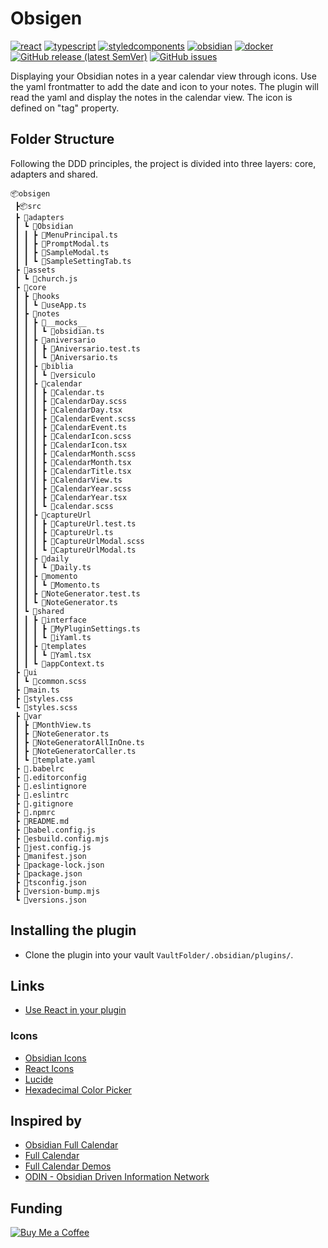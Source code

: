 # Obsigen

[![react](https://img.shields.io/badge/React-61DBFB?style=for-the-badge&logo=react&logoColor=black)](https://reactjs.org/)
[![typescript](https://img.shields.io/badge/TypeScript-3178C6?style=for-the-badge&logo=typescript&logoColor=white)](https://www.typescriptlang.org/)
[![styledcomponents](https://img.shields.io/badge/styled_components-DB7093?style=for-the-badge&logo=styledcomponents&logoColor=white)](https://styled-components.com/)
[![obsidian](https://img.shields.io/badge/obsidian-7C3AED?style=for-the-badge&logo=obsidian&logoColor=white)](https://obsidian.md/)
[![docker](https://img.shields.io/badge/docker-2496ED?style=for-the-badge&logo=docker&logoColor=white)](https://www.docker.com/)
[![GitHub release (latest SemVer)](https://img.shields.io/github/v/release/jesuserro/obsigen?style=for-the-badge&sort=semver)](https://github.com/jesuserro/obsigen/releases/)
[![GitHub issues](https://img.shields.io/github/issues/jesuserro/obsigen?style=for-the-badge)](https://github.com/jesuserro/obsigen/issues/)

Displaying your Obsidian notes in a year calendar view through icons. 
Use the yaml frontmatter to add the date and icon to your notes. The plugin will read the yaml and display the notes in the calendar view. The icon is defined on "tag" property.

## Folder Structure
Following the DDD principles, the project is divided into three layers: core, adapters and shared.
```
📦obsigen
 ┣📦src
 ┣ 📂adapters
 ┃ ┗ 📂Obsidian
 ┃ ┃ ┣ 📜MenuPrincipal.ts
 ┃ ┃ ┣ 📜PromptModal.ts
 ┃ ┃ ┣ 📜SampleModal.ts
 ┃ ┃ ┗ 📜SampleSettingTab.ts
 ┣ 📂assets
 ┃ ┗ 📜church.js
 ┣ 📂core
 ┃ ┣ 📂hooks
 ┃ ┃ ┗ 📜useApp.ts
 ┃ ┣ 📂notes
 ┃ ┃ ┣ 📂__mocks__
 ┃ ┃ ┃ ┗ 📜obsidian.ts
 ┃ ┃ ┣ 📂aniversario
 ┃ ┃ ┃ ┣ 📜Aniversario.test.ts
 ┃ ┃ ┃ ┗ 📜Aniversario.ts
 ┃ ┃ ┣ 📂biblia
 ┃ ┃ ┃ ┗ 📂versiculo
 ┃ ┃ ┣ 📂calendar
 ┃ ┃ ┃ ┣ 📜Calendar.ts
 ┃ ┃ ┃ ┣ 📜CalendarDay.scss
 ┃ ┃ ┃ ┣ 📜CalendarDay.tsx
 ┃ ┃ ┃ ┣ 📜CalendarEvent.scss
 ┃ ┃ ┃ ┣ 📜CalendarEvent.ts
 ┃ ┃ ┃ ┣ 📜CalendarIcon.scss
 ┃ ┃ ┃ ┣ 📜CalendarIcon.tsx
 ┃ ┃ ┃ ┣ 📜CalendarMonth.scss
 ┃ ┃ ┃ ┣ 📜CalendarMonth.tsx
 ┃ ┃ ┃ ┣ 📜CalendarTitle.tsx
 ┃ ┃ ┃ ┣ 📜CalendarView.ts
 ┃ ┃ ┃ ┣ 📜CalendarYear.scss
 ┃ ┃ ┃ ┣ 📜CalendarYear.tsx
 ┃ ┃ ┃ ┗ 📜calendar.scss
 ┃ ┃ ┣ 📂captureUrl
 ┃ ┃ ┃ ┣ 📜CaptureUrl.test.ts
 ┃ ┃ ┃ ┣ 📜CaptureUrl.ts
 ┃ ┃ ┃ ┣ 📜CaptureUrlModal.scss
 ┃ ┃ ┃ ┗ 📜CaptureUrlModal.ts
 ┃ ┃ ┣ 📂daily
 ┃ ┃ ┃ ┗ 📜Daily.ts
 ┃ ┃ ┣ 📂momento
 ┃ ┃ ┃ ┗ 📜Momento.ts
 ┃ ┃ ┣ 📜NoteGenerator.test.ts
 ┃ ┃ ┗ 📜NoteGenerator.ts
 ┃ ┗ 📂shared
 ┃ ┃ ┣ 📂interface
 ┃ ┃ ┃ ┣ 📜MyPluginSettings.ts
 ┃ ┃ ┃ ┗ 📜iYaml.ts
 ┃ ┃ ┣ 📂templates
 ┃ ┃ ┃ ┗ 📜Yaml.tsx
 ┃ ┃ ┗ 📜appContext.ts
 ┣ 📂ui
 ┃ ┗ 📜common.scss
 ┣ 📜main.ts
 ┣ 📜styles.css
 ┗ 📜styles.scss
 ┣ 📂var
 ┃ ┣ 📜MonthView.ts
 ┃ ┣ 📜NoteGenerator.ts
 ┃ ┣ 📜NoteGeneratorAllInOne.ts
 ┃ ┣ 📜NoteGeneratorCaller.ts
 ┃ ┗ 📜template.yaml
 ┣ 📜.babelrc
 ┣ 📜.editorconfig
 ┣ 📜.eslintignore
 ┣ 📜.eslintrc
 ┣ 📜.gitignore
 ┣ 📜.npmrc
 ┣ 📜README.md
 ┣ 📜babel.config.js
 ┣ 📜esbuild.config.mjs
 ┣ 📜jest.config.js
 ┣ 📜manifest.json
 ┣ 📜package-lock.json
 ┣ 📜package.json
 ┣ 📜tsconfig.json
 ┣ 📜version-bump.mjs
 ┗ 📜versions.json
```
## Installing the plugin
- Clone the plugin into your vault `VaultFolder/.obsidian/plugins/`.
## Links
- [Use React in your plugin](https://docs.obsidian.md/Plugins/Getting+started/Use+React+in+your+plugin)
### Icons
- [Obsidian Icons](https://docs.obsidian.md/Plugins/User+interface/Icons)
- [React Icons](https://react-icons.github.io/react-icons/)
- [Lucide](https://lucide.dev/icons/)
- [Hexadecimal Color Picker](https://www.google.com/search?q=hexadecimal+color+picker)
## Inspired by
- [Obsidian Full Calendar](https://github.com/davish/obsidian-full-calendar)
- [Full Calendar](https://github.com/fullcalendar/fullcalendar)
- [Full Calendar Demos](https://fullcalendar.io/demos)
- [ODIN - Obsidian Driven Information Network](https://github.com/memgraph/odin)
## Funding
[![Buy Me a Coffee](https://img.shields.io/badge/-Buy%20Me%20a%20Coffee-orange?style=flat&logo=buy-me-a-coffee&logoColor=white)](https://www.buymeacoffee.com/jesuserro)